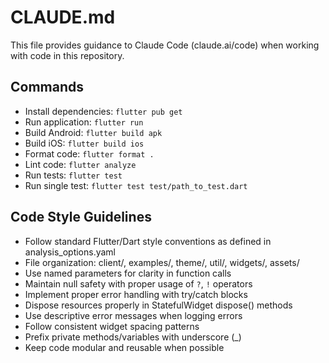 # CLAUDE.md

This file provides guidance to Claude Code (claude.ai/code) when working with code in this repository.

## Commands
- Install dependencies: `flutter pub get`
- Run application: `flutter run`
- Build Android: `flutter build apk`
- Build iOS: `flutter build ios`
- Format code: `flutter format .`
- Lint code: `flutter analyze`
- Run tests: `flutter test`
- Run single test: `flutter test test/path_to_test.dart`

## Code Style Guidelines
- Follow standard Flutter/Dart style conventions as defined in analysis_options.yaml
- File organization: client/, examples/, theme/, util/, widgets/, assets/
- Use named parameters for clarity in function calls
- Maintain null safety with proper usage of `?`, `!` operators
- Implement proper error handling with try/catch blocks
- Dispose resources properly in StatefulWidget dispose() methods
- Use descriptive error messages when logging errors
- Follow consistent widget spacing patterns
- Prefix private methods/variables with underscore (_)
- Keep code modular and reusable when possible